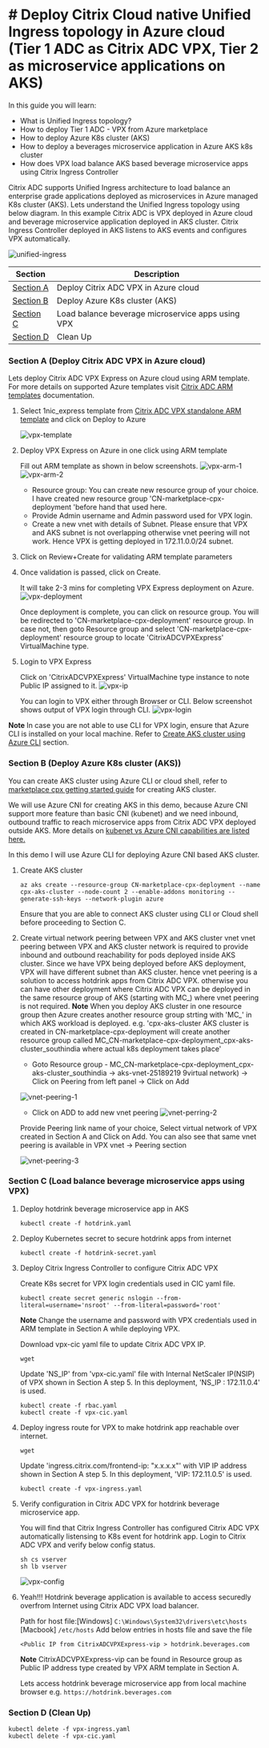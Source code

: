 # # Deploy Citrix Cloud native Unified Ingress topology in Azure cloud (Tier 1 ADC as Citrix ADC VPX, Tier 2 as microservice applications on AKS)

In this guide you will learn:
* What is Unified Ingress topology?
* How to deploy Tier 1 ADC - VPX from Azure marketplace
* How to deploy Azure K8s cluster (AKS)
* How to deploy a beverages microservice application in Azure AKS k8s cluster
* How does VPX load balance AKS based beverage microservice apps using Citrix Ingress Controller

Citrix ADC supports Unified Ingress architecture to load balance an enterprise grade applications deployed as microservices in Azure managed K8s cluster (AKS). Lets understand the Unified Ingress topology using below diagram. In this example Citrix ADC is VPX deployed in Azure cloud and beverage microservice application deployed in AKS cluster. Citrix Ingress Controller deployed in AKS listens to AKS events and configures VPX automatically.

![unified-ingress](images/unified-ingress.png)

| Section | Description |
| ------- | ----------- |
| [Section A]() | Deploy Citrix ADC VPX in Azure cloud|
| [Section B]() | Deploy Azure K8s cluster (AKS) |
| [Section C]() | Load balance beverage microservice apps using VPX|
| [Section D]() | Clean Up |

### Section A (Deploy Citrix ADC VPX in Azure cloud)

Lets deploy Citrix ADC VPX Express on Azure cloud using ARM template. For more details on supported Azure templates visit [Citrix ADC ARM templates](https://github.com/citrix/citrix-adc-azure-templates) documentation.

1.	Select 1nic_express template from [Citrix ADC VPX standalone ARM template](https://github.com/citrix/citrix-adc-azure-templates/tree/master/templates/standalone) and click on Deploy to Azure

	![vpx-template](images/vpx-template.png)

2. Deploy VPX Express on Azure in one click using ARM template

	Fill out ARM template as shown in below screenshots. 
	![vpx-arm-1](images/vpx-arm-1.png)
	![vpx-arm-2](images/vpx-arm-2.png)

	* Resource group: You can create new resource group of your choice. I have created new resource group 'CN-marketplace-cpx-deployment 'before hand that used here.
	* Provide Admin username and Admin password used for VPX login.
	* Create a new vnet with details of Subnet. Please ensure that VPX and AKS subnet is not overlapping otherwise vnet peering will not work. Hence VPX is getting deployed in 172.11.0.0/24 subnet.

3. Click on Review+Create for validating ARM template parameters

4. Once validation is passed, click on Create.

	It will take 2-3 mins for completing VPX Express deployment on Azure. 
	![vpx-deployment](images/vpx-deployment.png)

	Once deployment is complete, you can click on resource group. You will be redirected to 'CN-marketplace-cpx-deployment' resource group. In case not, then goto Resource group and select 'CN-marketplace-cpx-deployment' resource group to locate 'CitrixADCVPXExpress' VirtualMachine type.

5. Login to VPX Express

	Click on 'CitrixADCVPXExpress' VirtualMachine type instance to note Public IP assigned to it.
	![vpx-ip](images/vpx-ip.png)

	You can login to VPX either through Browser or CLI. Below screenshot shows output of VPX login through CLI.
	![vpx-login](images/vpx-login.png)

**Note** In case you are not able to use CLI for VPX login, ensure that Azure CLI is installed on your local machine. Refer to [Create AKS cluster using Azure CLI](https://github.com/citrix/cloud-native-getting-started/tree/master/azure/marketplace-cpx#section-a-create-k8s-cluster-in-aks) section.



### Section B (Deploy Azure K8s cluster (AKS))

You can create AKS cluster using Azure CLI or cloud shell, refer to [marketplace cpx getting started guide](https://github.com/citrix/cloud-native-getting-started/tree/master/azure/marketplace-cpx#section-a-create-k8s-cluster-in-aks) for creating AKS cluster.

We will use Azure CNI for creating AKS in this demo, because Azure CNI support more feature than basic CNI (kubenet) and we need inbound, outbound traffic to reach microservice apps from Citrix ADC VPX deployed outside AKS. More details on [kubenet vs Azure CNI capabilities are listed here.](https://docs.microsoft.com/en-us/azure/aks/concepts-network#compare-network-models)

In this demo I will use Azure CLI for deploying Azure CNI based AKS cluster.
1. Create AKS cluster 

	```
	az aks create --resource-group CN-marketplace-cpx-deployment --name cpx-aks-cluster --node-count 2 --enable-addons monitoring --generate-ssh-keys --network-plugin azure
	```

	Ensure that you are able to connect AKS cluster using CLI or Cloud shell before proceeding to Section C.

2. Create virtual network peering between VPX and AKS cluster vnet
	vnet peering between VPX and AKS cluster network is required to provide inbound and outbound reachability for pods deployed inside AKS cluster.
	Since we have VPX being deployed before AKS deployment, VPX will have different subnet than AKS cluster. hence vnet peering is a solution to access hotdrink apps from Citrix ADC VPX.
	otherwise you can have other deployment where Citrix ADC VPX can be deployed in the same resource group of AKS (starting with MC_) where vnet peering is not required.
	**Note** When you deploy AKS cluster in one resource group then Azure creates another resource group strting with 'MC_' in which AKS workload is deployed. e.g. 'cpx-aks-cluster AKS cluster is created in CN-marketplace-cpx-deployment will create another resource group called MC_CN-marketplace-cpx-deployment_cpx-aks-cluster_southindia where actual k8s deployment takes place'

	* Goto Resource group - MC_CN-marketplace-cpx-deployment_cpx-aks-cluster_southindia -> aks-vnet-25189219 9virtual network) -> Click on Peering from left panel -> Click on Add 

	![vnet-peering-1](images/vnet-peering-1.png)

	* Click on ADD to add new vnet peering
	![vnet-perring-2](images/vnet-peering-2.png)

	Provide Peering link name of your choice, Select virtual network of VPX created in Section A and Click on Add. You can also see that same vnet peering is available in VPX vnet -> Peering section

	![vnet-peering-3](images/vnet-peering-3.png)

### Section C (Load balance beverage microservice apps using VPX)
1. Deploy hotdrink beverage microservice app in AKS

	```
	kubectl create -f hotdrink.yaml
	```

2. Deploy Kubernetes secret to secure hotdrink apps from internet

	```
	kubectl create -f hotdrink-secret.yaml
	```

3. Deploy Citrix Ingress Controller to configure Citrix ADC VPX

	Create K8s secret for VPX login credentials used in CIC yaml file.
	```
	kubectl create secret generic nslogin --from-literal=username='nsroot' --from-literal=password='root'
	```
	**Note** Change the username and password with VPX credentials used in ARM template in Section A while deploying VPX.

	Download vpx-cic yaml file to update Citrix ADC VPX IP.
	```
	wget
	```
	Update 'NS_IP' from 'vpx-cic.yaml' file with Internal NetScaler IP(NSIP) of VPX shown in Section A step 5. In this deployment, 'NS_IP : 172.11.0.4' is used.
	```
	kubectl create -f rbac.yaml
	kubectl create -f vpx-cic.yaml
	```

4. Deploy ingress route for VPX to make hotdrink app reachable over internet.

	```
	wget 
	```
	Update 'ingress.citrix.com/frontend-ip: "x.x.x.x"' with VIP IP address shown in Section A step 5. In this deployment, 'VIP: 172.11.0.5' is used.
	```
	kubectl create -f vpx-ingress.yaml
	```

5. Verify configuration in Citrix ADC VPX for hotdrink beverage microservice app.

	You will find that Citrix Ingress Controller has configured Citrix ADC VPX automatically listensing to K8s event for hotdrink app.
	 Login to Citrix ADC VPX and verify below config status.
	```
	sh cs vserver
	sh lb vserver
	```
	![vpx-config](images/vpx-config.png)

6. Yeah!!! Hotdrink beverage application is available to access securedly overfrom Internet using Citrix ADC VPX load balancer.

	Path for host file:[Windows] ``C:\Windows\System32\drivers\etc\hosts`` [Macbook] ``/etc/hosts``
	Add below entries in hosts file and save the file

	```
	<Public IP from CitrixADCVPXExpress-vip > hotdrink.beverages.com
	```
	**Note** CitrixADCVPXExpress-vip can be found in Resource group as Public IP address type created by VPX ARM template in Section A.

	Lets access hotdrink beverage microservice app from local machine browser e.g. ``https://hotdrink.beverages.com``


### Section D (Clean Up)
```
kubectl delete -f vpx-ingress.yaml
kubectl delete -f vpx-cic.yaml
```
